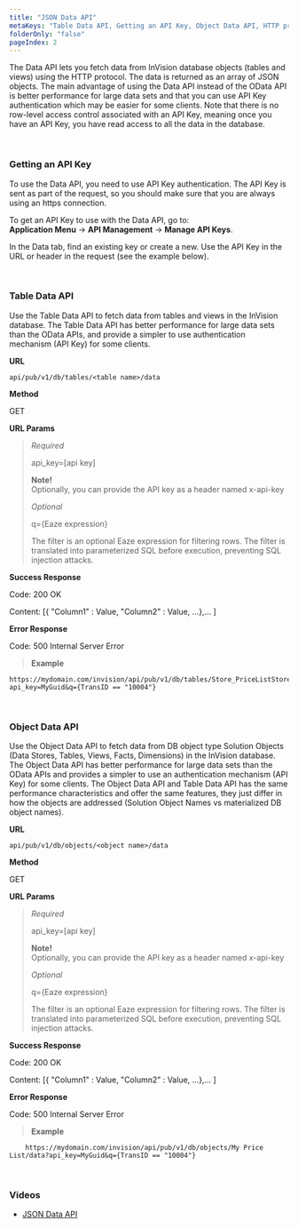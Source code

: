 ```yaml
---
title: "JSON Data API"
metaKeys: "Table Data API, Getting an API Key, Object Data API, HTTP protocol, JSON, metchod, get, url params, Success, Response, error"
folderOnly: "false"
pageIndex: 2
---
```



The Data API lets you fetch data from InVision database objects (tables and views) using the HTTP protocol. The data is returned as an array of JSON objects. The main advantage of using the Data API instead of the OData API is better performance for large data sets and that you can use API Key authentication which may be easier for some clients. Note that there is no row-level access control associated with an API Key, meaning once you have an API Key, you have read access to all the data in the database.

<br/>

### Getting an API Key

To use the Data API, you need to use API Key authentication. The API Key is sent as part of the request, so you should make sure that you are always using an https connection.

To get an API Key to use with the Data API, go to:  
**Application Menu** -> **API Management** -> **Manage API Keys**.  

In the Data tab, find an existing key or create a new. Use the API Key in the URL or header in the request (see the example below).

<br/>

### Table Data API

Use the Table Data API to fetch data from tables and views in the InVision database. The Table Data API has better performance for large data sets than the OData APIs, and provide a simpler to use authentication mechanism (API Key) for some clients.
<br/>

**URL**

``api/pub/v1/db/tables/<table name>/data``

**Method**

GET

**URL Params**

>*Required*
>
>api_key=[api key]
>
>**Note!**  
>Optionally, you can provide the API key as a header named x-api-key
>
>*Optional*
>
>q={Eaze expression} 
>
>The filter is an optional Eaze expression for filtering rows. The filter is translated into parameterized SQL before execution, preventing SQL injection attacks.

**Success Response**

Code: 200 OK

Content: [{ "Column1" : Value, "Column2" : Value, ...},... ]

**Error Response**

Code: 500 Internal Server Error


>**Example**
>
```
https://mydomain.com/invision/api/pub/v1/db/tables/Store_PriceListStore_09202012134208/data?api_key=MyGuid&q={TransID == "10004"}
```


<br/>

### Object Data API

Use the Object Data API to fetch data from DB object type Solution Objects (Data Stores, Tables, Views, Facts, Dimensions) in the InVision database. The Object Data API has better performance for large data sets than the OData APIs and provides a simpler to use an authentication mechanism (API Key) for some clients. The Object Data API and Table Data API has the same performance characteristics and offer the same features, they just differ in how the objects are addressed (Solution Object Names vs materialized DB object names).
<br/>

**URL**

``api/pub/v1/db/objects/<object name>/data``

**Method**

GET

**URL Params**

>*Required*
>
>api_key=[api key]
>
>**Note!**  
>Optionally, you can provide the API key as a header named x-api-key
>
>*Optional*
>
>q={Eaze expression} 
>
>The filter is an optional Eaze expression for filtering rows. The filter is translated into parameterized SQL before execution, preventing SQL injection attacks.

**Success Response**

Code: 200 OK

Content: [{ "Column1" : Value, "Column2" : Value, ...},... ]

**Error Response**

Code: 500 Internal Server Error

>**Example**
>
        https://mydomain.com/invision/api/pub/v1/db/objects/My Price List/data?api_key=MyGuid&q={TransID == "10004"} 


<br/>

### Videos

* [JSON Data API](../../videos/jsondataapi.md)